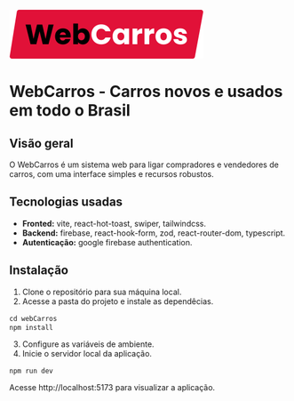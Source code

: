 ![Logo WebCarros](https://raw.githubusercontent.com/maxSantos192/webCarros/d6b5ff786ee261156bc2e36e9ccddd5b23515ed6/public/favicon.svg)

# WebCarros - Carros novos e usados em todo o Brasil

## Visão geral
O WebCarros é um sistema web para ligar compradores e vendedores de carros, com uma interface simples e recursos robustos.

## Tecnologias usadas
- **Fronted:** vite, react-hot-toast, swiper, tailwindcss.
- **Backend:** firebase, react-hook-form, zod, react-router-dom, typescript.
- **Autenticação:** google firebase authentication.

## Instalação
1. Clone o repositório para sua máquina local.
2. Acesse a pasta do projeto e instale as dependêcias.
```
cd webCarros
npm install
```
3. Configure as variáveis de ambiente.
4. Inicie o servidor local da aplicação.
```
npm run dev
```
Acesse http://localhost:5173 para visualizar a aplicação.